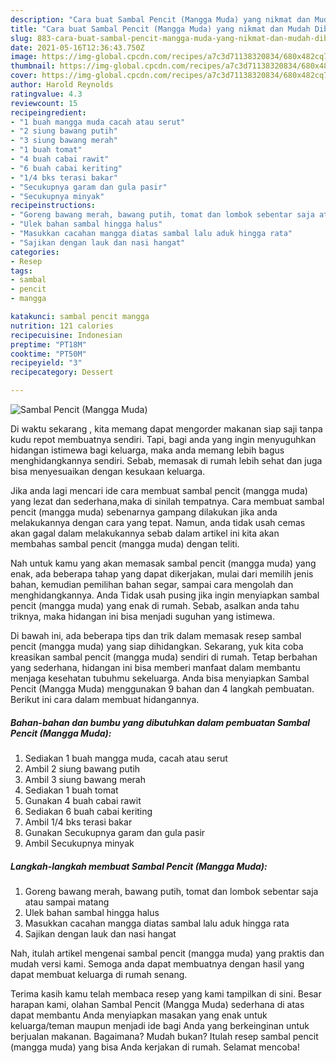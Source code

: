 ```yaml
---
description: "Cara buat Sambal Pencit (Mangga Muda) yang nikmat dan Mudah Dibuat"
title: "Cara buat Sambal Pencit (Mangga Muda) yang nikmat dan Mudah Dibuat"
slug: 883-cara-buat-sambal-pencit-mangga-muda-yang-nikmat-dan-mudah-dibuat
date: 2021-05-16T12:36:43.750Z
image: https://img-global.cpcdn.com/recipes/a7c3d71138320834/680x482cq70/sambal-pencit-mangga-muda-foto-resep-utama.jpg
thumbnail: https://img-global.cpcdn.com/recipes/a7c3d71138320834/680x482cq70/sambal-pencit-mangga-muda-foto-resep-utama.jpg
cover: https://img-global.cpcdn.com/recipes/a7c3d71138320834/680x482cq70/sambal-pencit-mangga-muda-foto-resep-utama.jpg
author: Harold Reynolds
ratingvalue: 4.3
reviewcount: 15
recipeingredient:
- "1 buah mangga muda cacah atau serut"
- "2 siung bawang putih"
- "3 siung bawang merah"
- "1 buah tomat"
- "4 buah cabai rawit"
- "6 buah cabai keriting"
- "1/4 bks terasi bakar"
- "Secukupnya garam dan gula pasir"
- "Secukupnya minyak"
recipeinstructions:
- "Goreng bawang merah, bawang putih, tomat dan lombok sebentar saja atau sampai matang"
- "Ulek bahan sambal hingga halus"
- "Masukkan cacahan mangga diatas sambal lalu aduk hingga rata"
- "Sajikan dengan lauk dan nasi hangat"
categories:
- Resep
tags:
- sambal
- pencit
- mangga

katakunci: sambal pencit mangga 
nutrition: 121 calories
recipecuisine: Indonesian
preptime: "PT18M"
cooktime: "PT50M"
recipeyield: "3"
recipecategory: Dessert

---
```



![Sambal Pencit (Mangga Muda)](https://img-global.cpcdn.com/recipes/a7c3d71138320834/680x482cq70/sambal-pencit-mangga-muda-foto-resep-utama.jpg)

Di waktu  sekarang , kita memang dapat mengorder makanan siap saji tanpa kudu repot membuatnya sendiri. Tapi, bagi anda yang ingin menyuguhkan hidangan istimewa bagi keluarga, maka anda memang lebih bagus menghidangkannya sendiri. Sebab, memasak di rumah lebih sehat dan juga bisa menyesuaikan dengan kesukaan keluarga.

Jika anda lagi mencari ide cara membuat sambal pencit (mangga muda) yang lezat dan sederhana,maka di sinilah tempatnya. Cara membuat sambal pencit (mangga muda)  sebenarnya gampang dilakukan jika anda melakukannya dengan cara yang tepat. Namun, anda tidak usah cemas akan gagal dalam melakukannya 
sebab dalam artikel ini kita akan membahas sambal pencit (mangga muda) dengan teliti.  



Nah untuk kamu yang akan memasak sambal pencit (mangga muda) yang enak, ada beberapa tahap yang dapat dikerjakan, mulai dari memilih jenis bahan, kemudian pemilihan bahan segar, sampai cara mengolah dan menghidangkannya. Anda Tidak usah pusing jika ingin menyiapkan sambal pencit (mangga muda) yang enak di rumah. Sebab, asalkan anda  tahu triknya, maka hidangan ini bisa menjadi suguhan yang istimewa.

Di bawah ini, ada beberapa tips dan trik dalam memasak resep sambal pencit (mangga muda) yang siap dihidangkan. Sekarang, yuk kita coba kreasikan sambal pencit (mangga muda) sendiri di rumah. Tetap berbahan yang sederhana, hidangan ini bisa memberi manfaat dalam membantu menjaga kesehatan tubuhmu sekeluarga. Anda bisa menyiapkan Sambal Pencit (Mangga Muda) menggunakan 9 bahan dan 4 langkah pembuatan. Berikut ini cara dalam membuat hidangannya.

<!--inarticleads1-->

##### Bahan-bahan dan bumbu yang dibutuhkan dalam pembuatan Sambal Pencit (Mangga Muda):

1. Sediakan 1 buah mangga muda, cacah atau serut
1. Ambil 2 siung bawang putih
1. Ambil 3 siung bawang merah
1. Sediakan 1 buah tomat
1. Gunakan 4 buah cabai rawit
1. Sediakan 6 buah cabai keriting
1. Ambil 1/4 bks terasi bakar
1. Gunakan Secukupnya garam dan gula pasir
1. Ambil Secukupnya minyak




<!--inarticleads2-->

##### Langkah-langkah membuat Sambal Pencit (Mangga Muda):

1. Goreng bawang merah, bawang putih, tomat dan lombok sebentar saja atau sampai matang
1. Ulek bahan sambal hingga halus
1. Masukkan cacahan mangga diatas sambal lalu aduk hingga rata
1. Sajikan dengan lauk dan nasi hangat




Nah, itulah artikel mengenai  sambal pencit (mangga muda)  yang praktis dan mudah versi kami. Semoga anda dapat membuatnya dengan hasil yang dapat membuat keluarga di rumah senang. 

Terima kasih kamu telah membaca resep yang kami tampilkan di sini. Besar harapan kami, olahan  Sambal Pencit (Mangga Muda) sederhana di atas dapat membantu Anda menyiapkan masakan yang enak untuk keluarga/teman maupun menjadi ide bagi Anda yang berkeinginan untuk berjualan makanan. Bagaimana? Mudah bukan? Itulah resep sambal pencit (mangga muda) yang bisa Anda kerjakan di rumah. Selamat mencoba!

